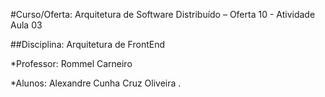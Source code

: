 #Curso/Oferta: Arquitetura de Software Distribuído – Oferta 10 - Atividade Aula 03 

##Disciplina: Arquitetura de FrontEnd 

*Professor: Rommel Carneiro  

*Alunos: Alexandre Cunha Cruz Oliveira . 
